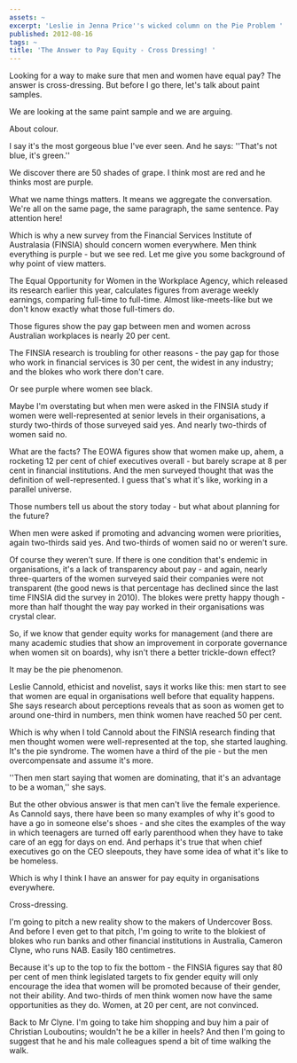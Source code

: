 ```yaml
---
assets: ~
excerpt: 'Leslie in Jenna Price''s wicked column on the Pie Problem '
published: 2012-08-16
tags: ~
title: 'The Answer to Pay Equity - Cross Dressing! '
---
```

Looking for a way to make sure that men and women have equal pay? The answer is cross-dressing. But before I go there, let's talk about paint samples.

We are looking at the same paint sample and we are arguing.

About colour.

I say it's the most gorgeous blue I've ever seen. And he says: ''That's not blue, it's green.''

We discover there are 50 shades of grape. I think most are red and he thinks most are purple.

What we name things matters. It means we aggregate the conversation. We're all on the same page, the same paragraph, the same sentence. Pay attention here!

Which is why a new survey from the Financial Services Institute of Australasia (FINSIA) should concern women everywhere. Men think everything is purple - but we see red. Let me give you some background of why point of view matters.

The Equal Opportunity for Women in the Workplace Agency, which released its research earlier this year, calculates figures from average weekly earnings, comparing full-time to full-time. Almost like-meets-like but we don't know exactly what those full-timers do.

Those figures show the pay gap between men and women across Australian workplaces is nearly 20 per cent.

The FINSIA research is troubling for other reasons - the pay gap for those who work in financial services is 30 per cent, the widest in any industry; and the blokes who work there don't care.

Or see purple where women see black.

Maybe I'm overstating but when men were asked in the FINSIA study if women were well-represented at senior levels in their organisations, a sturdy two-thirds of those surveyed said yes. And nearly two-thirds of women said no.

What are the facts? The EOWA figures show that women make up, ahem, a rocketing 12 per cent of chief executives overall - but barely scrape at 8 per cent in financial institutions. And the men surveyed thought that was the definition of well-represented. I guess that's what it's like, working in a parallel universe.

Those numbers tell us about the story today - but what about planning for the future?

When men were asked if promoting and advancing women were priorities, again two-thirds said yes. And two-thirds of women said no or weren't sure.

Of course they weren't sure. If there is one condition that's endemic in organisations, it's a lack of transparency about pay - and again, nearly three-quarters of the women surveyed said their companies were not transparent (the good news is that percentage has declined since the last time FINSIA did the survey in 2010). The blokes were pretty happy though - more than half thought the way pay worked in their organisations was crystal clear.

So, if we know that gender equity works for management (and there are many academic studies that show an improvement in corporate governance when women sit on boards), why isn't there a better trickle-down effect?

It may be the pie phenomenon.

Leslie Cannold, ethicist and novelist, says it works like this: men start to see that women are equal in organisations well before that equality happens. She says research about perceptions reveals that as soon as women get to around one-third in numbers, men think women have reached 50 per cent.

Which is why when I told Cannold about the FINSIA research finding that men thought women were well-represented at the top, she started laughing. It's the pie syndrome. The women have a third of the pie - but the men overcompensate and assume it's more.

''Then men start saying that women are dominating, that it's an advantage to be a woman,'' she says.

But the other obvious answer is that men can't live the female experience. As Cannold says, there have been so many examples of why it's good to have a go in someone else's shoes - and she cites the examples of the way in which teenagers are turned off early parenthood when they have to take care of an egg for days on end. And perhaps it's true that when chief executives go on the CEO sleepouts, they have some idea of what it's like to be homeless.

Which is why I think I have an answer for pay equity in organisations everywhere.

Cross-dressing.

I'm going to pitch a new reality show to the makers of Undercover Boss. And before I even get to that pitch, I'm going to write to the blokiest of blokes who run banks and other financial institutions in Australia, Cameron Clyne, who runs NAB. Easily 180 centimetres.

Because it's up to the top to fix the bottom - the FINSIA figures say that 80 per cent of men think legislated targets to fix gender equity will only encourage the idea that women will be promoted because of their gender, not their ability. And two-thirds of men think women now have the same opportunities as they do. Women, at 20 per cent, are not convinced.

Back to Mr Clyne. I'm going to take him shopping and buy him a pair of Christian Louboutins; wouldn't he be a killer in heels? And then I'm going to suggest that he and his male colleagues spend a bit of time walking the walk.